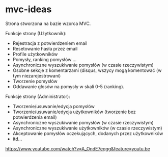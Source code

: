 # mvc-ideas

Strona stworzona na bazie wzorca MVC.


Funkcje strony (Użytkownik):

- Rejestracja z potwierdzeniem email
- Resetowanie hasła przez email
- Profile użytkowników
- Pomysły, ranking pomysłów ... 
- Asynchroniczne wyszukiwanie pomysłów (w czasie rzeczywistym)
- Osobne sekcje z komentarzami (disqus, wszycy mogą komentować (w tym niezarejestrowani)
- Tworzenie pomysłów
- Oddawanie głosów na pomysły w skali 0-5 (ranking).


Funkcje strony (Administrator):

- Tworzenie/usuwanie/edycja pomysłów
- Tworzenie/usuwanie/edycja użytkowników (tworzenie bez potwierdzenia email)
- Asynchroniczne wyszukiwanie pomysłów (w czasie rzeczywistym)
- Asynchroniczne wyszukiwanie użytkowników (w czasie rzeczywistym)
- Akceptowanie pomysłów oczekujących, dodanych przez użytkowników
- itd...


https://www.youtube.com/watch?v=A_OndE7eqgg&feature=youtu.be
